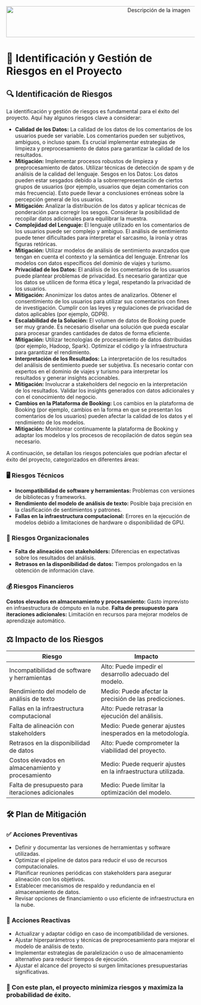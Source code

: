 <div style="text-align: center;">
<image src="../docs/images/encabezado.png" alt="Descripción de la imagen" width="800" height="83">
</div>

#
# 🚨 Identificación y Gestión de Riesgos en el Proyecto

## 🔍 Identificación de Riesgos

La identificación y gestión de riesgos es fundamental para el éxito del proyecto. Aquí hay algunos riesgos clave a considerar:

- **Calidad de los Datos:** La calidad de los datos de los comentarios de los usuarios puede ser variable. Los comentarios pueden ser subjetivos, ambiguos, o incluso spam. Es crucial implementar estrategias de limpieza y preprocesamiento de datos para garantizar la calidad de los resultados.
- **Mitigación:** Implementar procesos robustos de limpieza y preprocesamiento de datos. Utilizar técnicas de detección de spam y de análisis de la calidad del lenguaje.
Sesgos en los Datos: Los datos pueden estar sesgados debido a la sobrerrepresentación de ciertos grupos de usuarios (por ejemplo, usuarios que dejan comentarios con más frecuencia). Esto puede llevar a conclusiones erróneas sobre la percepción general de los usuarios.
- **Mitigación:** Analizar la distribución de los datos y aplicar técnicas de ponderación para corregir los sesgos. Considerar la posibilidad de recopilar datos adicionales para equilibrar la muestra.
- **Complejidad del Lenguaje:** El lenguaje utilizado en los comentarios de los usuarios puede ser complejo y ambiguo. El análisis de sentimiento puede tener dificultades para interpretar el sarcasmo, la ironía y otras figuras retóricas.
- **Mitigación:** Utilizar modelos de análisis de sentimiento avanzados que tengan en cuenta el contexto y la semántica del lenguaje. Entrenar los modelos con datos específicos del dominio de viajes y turismo.
- **Privacidad de los Datos:** El análisis de los comentarios de los usuarios puede plantear problemas de privacidad. Es necesario garantizar que los datos se utilicen de forma ética y legal, respetando la privacidad de los usuarios.
- **Mitigación:** Anonimizar los datos antes de analizarlos. Obtener el consentimiento de los usuarios para utilizar sus comentarios con fines de investigación. Cumplir con las leyes y regulaciones de privacidad de datos aplicables (por ejemplo, GDPR).
- **Escalabilidad de la Solución:** El volumen de datos de Booking puede ser muy grande. Es necesario diseñar una solución que pueda escalar para procesar grandes cantidades de datos de forma eficiente.
- **Mitigación:** Utilizar tecnologías de procesamiento de datos distribuidas (por ejemplo, Hadoop, Spark). Optimizar el código y la infraestructura para garantizar el rendimiento.
- **Interpretación de los Resultados:** La interpretación de los resultados del análisis de sentimiento puede ser subjetiva. Es necesario contar con expertos en el dominio de viajes y turismo para interpretar los resultados y generar insights accionables.
- **Mitigación:** Involucrar a stakeholders del negocio en la interpretación de los resultados. Validar los insights generados con datos adicionales y con el conocimiento del negocio.
- **Cambios en la Plataforma de Booking:** Los cambios en la plataforma de Booking (por ejemplo, cambios en la forma en que se presentan los comentarios de los usuarios) pueden afectar la calidad de los datos y el rendimiento de los modelos.
- **Mitigación:** Monitorear continuamente la plataforma de Booking y adaptar los modelos y los procesos de recopilación de datos según sea necesario.

A continuación, se detallan los riesgos potenciales que podrían afectar el éxito del proyecto, categorizados en diferentes áreas:

### 🖥️ Riesgos Técnicos

* **Incompatibilidad de software y herramientas:** Problemas con versiones de bibliotecas y frameworks.
* **Rendimiento del modelo de análisis de texto:** Posible baja precisión en la clasificación de sentimientos y patrones.
* **Fallas en la infraestructura computacional:** Errores en la ejecución de modelos debido a limitaciones de hardware o disponibilidad de GPU.

### 🏢 Riesgos Organizacionales

* **Falta de alineación con stakeholders:** Diferencias en expectativas sobre los resultados del análisis.
* **Retrasos en la disponibilidad de datos:** Tiempos prolongados en la obtención de información clave.

### 💰 Riesgos Financieros

**Costos elevados en almacenamiento y procesamiento:** Gasto imprevisto en infraestructura de cómputo en la nube.
**Falta de presupuesto para iteraciones adicionales:** Limitación en recursos para mejorar modelos de aprendizaje automático.

## ⚖️ Impacto de los Riesgos

| Riesgo                                    | Impacto                                               |
|-------------------------------------------|-------------------------------------------------------|
| Incompatibilidad de software y herramientas | Alto: Puede impedir el desarrollo adecuado del modelo. |
| Rendimiento del modelo de análisis de texto | Medio: Puede afectar la precisión de las predicciones. |
| Fallas en la infraestructura computacional | Alto: Puede retrasar la ejecución del análisis.        |
| Falta de alineación con stakeholders      | Medio: Puede generar ajustes inesperados en la metodología. |
| Retrasos en la disponibilidad de datos    | Alto: Puede comprometer la viabilidad del proyecto.    |
| Costos elevados en almacenamiento y procesamiento | Medio: Puede requerir ajustes en la infraestructura utilizada. |
| Falta de presupuesto para iteraciones adicionales | Medio: Puede limitar la optimización del modelo. |

## 🛠️ Plan de Mitigación

### ✅ Acciones Preventivas

* Definir y documentar las versiones de herramientas y software utilizadas.
* Optimizar el pipeline de datos para reducir el uso de recursos computacionales.
* Planificar reuniones periódicas con stakeholders para asegurar alineación con los objetivos.
* Establecer mecanismos de respaldo y redundancia en el almacenamiento de datos.
* Revisar opciones de financiamiento o uso eficiente de infraestructura en la nube.

### 🔄 Acciones Reactivas

* Actualizar y adaptar código en caso de incompatibilidad de versiones.
* Ajustar hiperparámetros y técnicas de preprocesamiento para mejorar el modelo de análisis de texto.
* Implementar estrategias de paralelización o uso de almacenamiento alternativo para reducir tiempos de ejecución.
* Ajustar el alcance del proyecto si surgen limitaciones presupuestarias significativas.

### 🚀 Con este plan, el proyecto minimiza riesgos y maximiza la probabilidad de éxito.